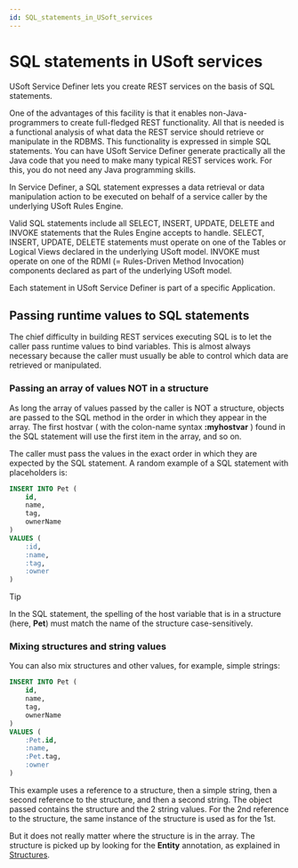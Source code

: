 ```yaml
---
id: SQL_statements_in_USoft_services
---
```


# SQL statements in USoft services

USoft Service Definer lets you create REST services on the basis of SQL statements.

One of the advantages of this facility is that it enables non-Java-programmers to create full-fledged REST functionality. All that is needed is a functional analysis of what data the REST service should retrieve or manipulate in the RDBMS. This functionality is expressed in simple SQL statements. You can have USoft Service Definer generate practically all the Java code that you need to make many typical REST services work. For this, you do not need any Java programming skills.

In Service Definer, a SQL statement expresses a data retrieval or data manipulation action to be executed on behalf of a service caller by the underlying USoft Rules Engine.

Valid SQL statements include all SELECT, INSERT, UPDATE, DELETE and INVOKE statements that the Rules Engine accepts to handle. SELECT, INSERT, UPDATE, DELETE statements must operate on one of the Tables or Logical Views declared in the underlying USoft model. INVOKE must operate on one of the RDMI (= Rules-Driven Method Invocation) components declared as part of the underlying USoft model.

Each statement in USoft Service Definer is part of a specific Application.

## Passing runtime values to SQL statements

The chief difficulty in building REST services executing SQL is to let the caller pass runtime values to bind variables. This is almost always necessary because the caller must usually be able to control which data are retrieved or manipulated.

### Passing an array of values NOT in a structure

As long the array of values passed by the caller is NOT a structure, objects are passed to the SQL method in the order in which they appear in the array. The first hostvar ( with the colon-name syntax **:myhostvar** ) found in the SQL statement will use the first item in the array, and so on.

The caller must pass the values in the exact order in which they are expected by the SQL statement. A random example of a SQL statement with placeholders is:

```sql
INSERT INTO Pet (
    id, 
    name, 
    tag, 
    ownerName
)
VALUES (
    :id, 
    :name, 
    :tag, 
    :owner
)
```

> [!TIP]
> In the SQL statement, the spelling of the host variable that is in a structure (here, **Pet**) must match the name of the structure case-sensitively.

### Mixing structures and string values

You can also mix structures and other values, for example, simple strings:  

```sql
INSERT INTO Pet (
    id, 
    name, 
    tag, 
    ownerName
)
VALUES (
    :Pet.id, 
    :name, 
    :Pet.tag, 
    :owner
)
```

This example uses a reference to a structure, then a simple string, then a second reference to the structure, and then a second string. The object passed contains the structure and the 2 string values. For the 2nd reference to the structure, the same instance of the structure is used as for the 1st.

But it does not really matter where the structure is in the array. The structure is picked up by looking for the **Entity** annotation, as explained in [Structures](/docs/Services/USoft_Service_Definer_objects/Structures.md).